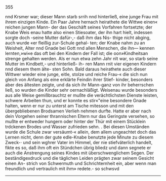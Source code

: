 355

nnd Krsmer war; dieser Mann starb srrih nnd hinterließ,
eine junge Frau mit ihrem einzigen Kinde. Ein Paar Jahre
hernach heirathete die Wittwe einen« reichen jungen Mann-
der das Geschäft seines Vorfahren fortsetzte; der Knabe
Weis enau hatte also einen Stiesoater, der ihn hart hielt,
indessen sorgte doch -seine Mutter dafür-,- daß ihm das Nis-
thige nicht abging, auch wurde «er fleißig zur-Schule gehal-
ten; der Knabe nahm zu an Weisheit, Alter nnd Gnade
bei Gott nnd allen Menschen, die ihn— kennen lernten,»wi«e
das oft bei den Kindern der Fall ist; die oon»Kindheitsan
strenge gehalten werden. Als er nun etwa zehn Jahr nlt
war, so starb seine Mutter im Kindbett,- und hinterließ- ih-
ren Mann rnit vier eigenen Kindern nnd diesem them älte-
sten Sohn. Bald daraus heirathete auch dieser Wittwer
wieder eine junge, eitle, stolze und reiche Frau-« die sich
nun gleich von Anfang als eine erklärte Feindin ihrer Stief-
kinder, besonders aber des ältesten zeigte, und da sich ihr
Mann-ganz von ihr beherrschen ließ, so wurden die Kinder
sehr oernachläßigt. Weisenau wurde besonders aus alle
Weise gemißbrauchtz er mußte die verächtlichsten Dienste
leisten, schwere Arbeiten thun, und er konnte es stir«"eine
besondere Gnade halten, wenn er nur zu unterst am Tische
mitesson und mit den übergebliebenen Brodsamen Verlieh
nehmen durfte. Hatte er aber nach dein Vorgehen seiner
thrannischen Eltern nur das Geringste versehen, so mußte er
entweder hungern oder hinter der Thür mit einem Stücklein
trdckenen Brodes und Wasser zufrieden sehn. .
Bei diesen Umständen wurde die Schule zwar versäumt-«
allein, dem allem ungeachtet doch das Lernen nicht, denn
der gute edle-Knabe benutzte jede Minute zu diesem Zweck-·
und sein wghrer Vater im Himmel, der nie stiefväterlich
handelt, fikte es so, daß ihm oft ein Stündchen übrig bliedz
und dann segnete er auch die Anstrengung seines Kindes
mit überschwenglichem Segen. Der beständigexdruck und
die täglichen Leiden prägten zwar seinem Gesicht einen An-
strich von Schwermuth und Schrichternheit ein, aber wenn
man freundlich und vertraulich mit ihm» redete.- so schwsvd

---

